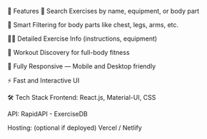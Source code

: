 🚀 Features
🔎 Search Exercises by name, equipment, or body part

🧠 Smart Filtering for body parts like chest, legs, arms, etc.

🏋️‍♂️ Detailed Exercise Info (instructions, equipment)

🧘 Workout Discovery for full-body fitness

📱 Fully Responsive — Mobile and Desktop friendly

⚡ Fast and Interactive UI

🛠️ Tech Stack
Frontend: React.js, Material-UI, CSS

API: RapidAPI - ExerciseDB

Hosting: (optional if deployed) Vercel / Netlify

